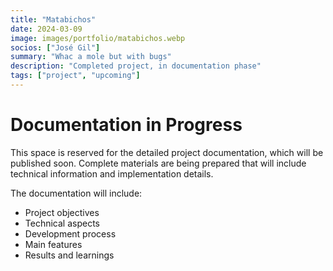 ```yaml
---
title: "Matabichos"
date: 2024-03-09
image: images/portfolio/matabichos.webp
socios: ["José Gil"]
summary: "Whac a mole but with bugs"
description: "Completed project, in documentation phase"
tags: ["project", "upcoming"]
---
```


# Documentation in Progress

This space is reserved for the detailed project documentation, which will be published soon. Complete materials are being prepared that will include technical information and implementation details.

The documentation will include:
- Project objectives
- Technical aspects
- Development process
- Main features
- Results and learnings

